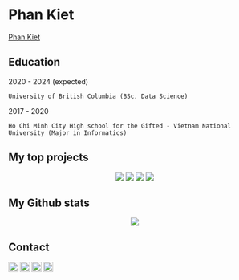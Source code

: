 Phan Kiet
=========

<div class="LI-profile-badge"  data-version="v1" data-size="medium" data-locale="en_US" data-type="horizontal" data-theme="dark" data-vanity="phan-kiet-72916b147"><a class="LI-simple-link" href='https://vn.linkedin.com/in/phan-kiet-72916b147?trk=profile-badge'>Phan Kiet</a></div>

Education
---------
2020 - 2024 (expected)

	University of British Columbia (BSc, Data Science)

2017 - 2020

	Ho Chi Minh City High school for the Gifted - Vietnam National University (Major in Informatics)

My top projects
---------------
<div align='center'>
<img src='https://github-readme-stats.vercel.app/api/pin/?username=ketphan02&repo=Introduce-to-Github&theme=graywhite' />
<img src='https://github-readme-stats.vercel.app/api/pin/?username=ketphan02&repo=PKcoin-full-version&theme=graywhite' />
<img src='https://github-readme-stats.vercel.app/api/pin/?username=ketphan02&repo=chatbot-ubc&theme=graywhite' />
<img src='https://github-readme-stats.vercel.app/api/pin/?username=ketphan02&repo=bot-nksc&theme=graywhite' />
</div>

My Github stats
---------------
<div align='center'>
	<img src='https://github-readme-stats.vercel.app/api?username=ketphan02&?count_private=true&show_icons=true&theme=graywhite' />
</div>

Contact
-------
<a href="https://github.com/ketphan02">
	<img width="20" align="left"
		 alt="My GitHub profile"
		 src="https://cdn.jsdelivr.net/npm/simple-icons@v3/icons/github.svg">
</a>

<a href="https://www.linkedin.com/in/phan-kiet-72916b147/">
	<img width="20" align="left"
		 alt="My LinkedIn profile"
		 src="https://cdn.jsdelivr.net/npm/simple-icons@v3/icons/linkedin.svg">
</a>

<a href="mailto:tuankiet.phannguyen@gmail.com">
	<img width="20" align="left"
		 alt="My Gmail"
		 src="https://cdn.jsdelivr.net/npm/simple-icons@v3/icons/gmail.svg">
</a>

<a href="mailto:tuankietvn@outlook.com">
	<img width="20" align="left"
		 alt="My Outlook"
		 src="https://cdn.jsdelivr.net/npm/simple-icons@v3/icons/microsoftoutlook.svg">
</a>
